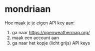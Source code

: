 # mondriaan

Hoe maak je je eigen API key aan:
1. ga naar https://openweathermap.org/ 
2. maak een account aan
3. ga naar het kopje (licht grijs) API keys
